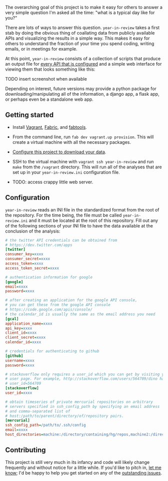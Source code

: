 The overarching goal of this project is to make it easy for others to
answer a very simple question I'm asked all the time: "what is a
typical day like for you?"

There are lots of ways to answer this question. `year-in-review` takes a
first stab by doing the obvious thing of coallating data from
publicly available APIs and visualizing the results in a simple
way. This makes it easy for others to understand the fraction of your
time you spend coding, writing emails, or in meetings for example.

At this point, `year-in-review` consists of a collection of scripts that
produce an output file for
[every API that is configured](#configuration) and a simple web
interface for viewing them that looks something like this:

TODO insert screenshot when available

Depending on interest, future versions may provide a python package
for downloading/manipulating all of the information, a django app, a
flask app, or perhaps even be a standalone web app. 

Getting started
---------------

* Install [Vagrant](http://vagrantup.com),
  [Fabric](http://fabric.readthedocs.org/en/latest/installation.html),
  and [fabtools](http://fabtools.readthedocs.org/en/latest/).

* From the command line, run `fab dev vagrant.up provision`. This will
  create a virtual machine with all the necessary packages.

* [Configure this project to download your data](#configuration).

* SSH to the virtual machine with `vagrant ssh year-in-review` and run
  `make` from the `/vagrant` directory. This will run all of the
  analyses that are set up in your `year-in-review.ini` configuration file.

* TODO: access crappy little web server.

Configuration
-------------

`year-in-review` reads an INI file in the standardized format from
the root of the repository. For the time being, the file must be
called `year-in-review.ini` and it must be located at the root of this
repository. Fill out any of the following sections of your INI file to
have the data available at the conclusion of the analysis:

```ini
# the twitter API credentials can be obtained from
# https://dev.twitter.com/apps
[twitter]
consumer_key=xxxx
consumer_secret=xxxx
access_token=xxxx
access_token_secret=xxxx

# authentication information for google
[google]
email=xxxx
password=xxxx

# after creating an application for the google API console,
# you can get these from the google API console
# https://code.google.com/apis/console/
# the calendar_id is usually the same as the email address you need
[gcal]
application_name=xxxx
api_key=xxxx
client_id=xxxx
client_secret=xxxx
calendar_id=xxxx

# credentials for authenticating to github
[github]
username=xxxx
password=xxxx

# stackoverflow only requires a user_id which you can get by visiting your
# user page. For example, http://stackoverflow.com/users/564709/dino has
# user_id=564709
[stackoverflow]
user_id=xxxx

# obtain timeseries of private mercurial repositories on arbitrary
# servers specified in ssh_config_path by specifying an email address
# and comma-separated list of
# host:/path/to/parent/directory/of/repository pairs.
[mercurial]
ssh_config_path=/path/to/.ssh/config
email=xxxx
host_directories=machine:/directory/containing/hg/repos,machine2:/directory/containing/hg/repos
```

Contributing
------------

This project is still very much in its infancy and code will likely
change frequently and without notice for a little while. If you'd like
to pitch in, [let me know](https://twitter.com/deanmalmgren); I'd be
happy to help you get started on any of the
[outstanding issues](./issues).
